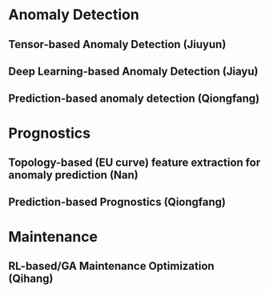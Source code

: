 # Anomaly Detection
## Tensor-based Anomaly Detection (Jiuyun)
## Deep Learning-based Anomaly Detection (Jiayu)
## Prediction-based anomaly detection (Qiongfang)

# Prognostics
## Topology-based (EU curve) feature extraction for anomaly prediction (Nan)
## Prediction-based Prognostics (Qiongfang)

# Maintenance 
## RL-based/GA Maintenance Optimization (Qihang)
